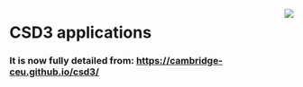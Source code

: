 <a href="https://www.top500.org/"><img src="https://www.top500.org/static//images/Top500_logo.png" align="right"></a>

# CSD3 applications

### It is now fully detailed from: https://cambridge-ceu.github.io/csd3/
